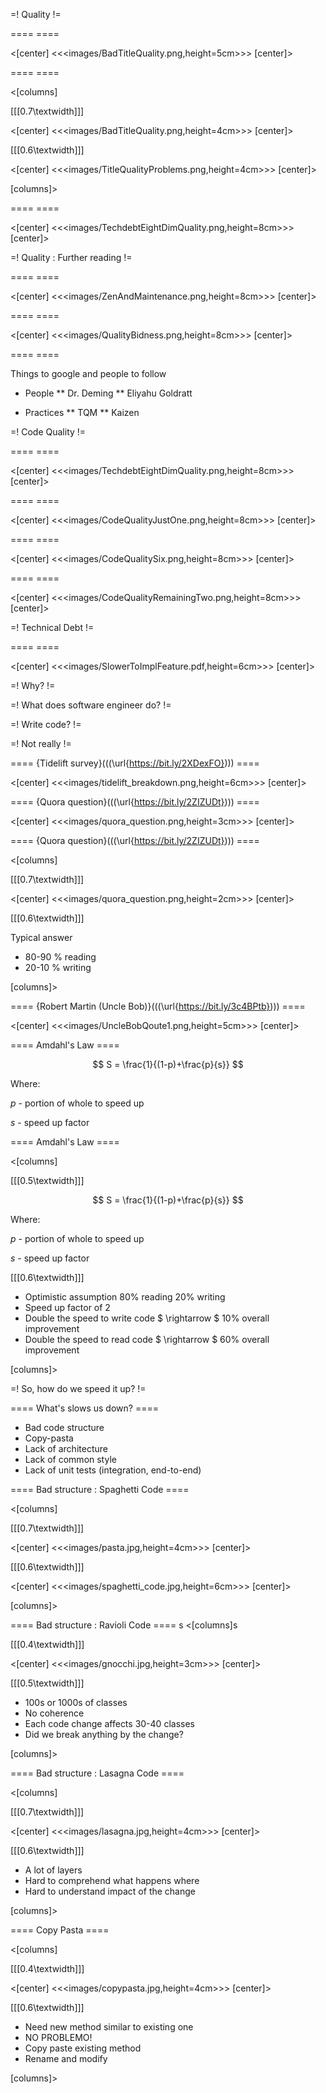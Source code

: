 



=! Quality !=

====  ====

<[center]
<<<images/BadTitleQuality.png,height=5cm>>>
[center]>


====  ====

<[columns]

[[[0.7\textwidth]]]

<[center]
<<<images/BadTitleQuality.png,height=4cm>>>
[center]>


[[[0.6\textwidth]]]

<[center]
<<<images/TitleQualityProblems.png,height=4cm>>>
[center]>

[columns]>



====  ====

<[center]
<<<images/TechdebtEightDimQuality.png,height=8cm>>>
[center]>


=! Quality : Further reading !=



====  ====

<[center]
<<<images/ZenAndMaintenance.png,height=8cm>>>
[center]>


====  ====

<[center]
<<<images/QualityBidness.png,height=8cm>>>
[center]>


====  ====

Things to google and people to follow

* People
** Dr. Deming
** Eliyahu Goldratt

* Practices
** TQM
** Kaizen



=! Code Quality !=


====  ====

<[center]
<<<images/TechdebtEightDimQuality.png,height=8cm>>>
[center]>


====  ====

<[center]
<<<images/CodeQualityJustOne.png,height=8cm>>>
[center]>



====  ====

<[center]
<<<images/CodeQualitySix.png,height=8cm>>>
[center]>



====  ====

<[center]
<<<images/CodeQualityRemainingTwo.png,height=8cm>>>
[center]>




=! Technical Debt !=

====  ====

<[center]
<<<images/SlowerToImplFeature.pdf,height=6cm>>>
[center]>


=! Why? !=

=! What does software engineer do? !=

=! Write code? !=

=! Not really !=


==== {Tidelift survey}(((\url{https://bit.ly/2XDexFO})))  ====

<[center]
<<<images/tidelift_breakdown.png,height=6cm>>>
[center]>



==== {Quora question}(((\url{https://bit.ly/2ZIZUDt})))  ====

<[center]
<<<images/quora_question.png,height=3cm>>>
[center]>

==== {Quora question}(((\url{https://bit.ly/2ZIZUDt})))  ====



<[columns]

[[[0.7\textwidth]]]

<[center]
<<<images/quora_question.png,height=2cm>>>
[center]>


[[[0.6\textwidth]]]

Typical answer

* 80-90 \% reading
* 20-10 \% writing

[columns]>

==== {Robert Martin (Uncle Bob)}(((\url{https://bit.ly/3c4BPtb})))  ====

<[center]
<<<images/UncleBobQoute1.png,height=5cm>>>
[center]>

==== Amdahl's Law ====

$$
S = \frac{1}{(1-p)+\frac{p}{s}}  
$$

Where:

$p$  - portion of whole to speed up

$s$  - speed up factor


==== Amdahl's Law ====

<[columns]

[[[0.5\textwidth]]]


$$
S = \frac{1}{(1-p)+\frac{p}{s}}  
$$

Where:

$p$  - portion of whole to speed up


$s$  - speed up factor

[[[0.6\textwidth]]]

* Optimistic assumption 80\% reading 20\% writing
* Speed up factor of 2
* Double the speed to write code $ \rightarrow $ 10\% overall improvement
* Double the speed to read code $ \rightarrow $ 60\% overall improvement


[columns]>


=! So, how do we speed it up? !=

==== What's slows us down? ====

* Bad code structure
* Copy-pasta
* Lack of architecture
* Lack of common style
* Lack of unit tests (integration, end-to-end)


==== Bad structure : Spaghetti Code  ====

<[columns]

[[[0.7\textwidth]]]

<[center]
<<<images/pasta.jpg,height=4cm>>>
[center]>


[[[0.6\textwidth]]]


<[center]
<<<images/spaghetti_code.jpg,height=6cm>>>
[center]>

[columns]>



==== Bad structure : Ravioli Code  ====
s
<[columns]s

[[[0.4\textwidth]]]

<[center]
<<<images/gnocchi.jpg,height=3cm>>>
[center]>


[[[0.5\textwidth]]]

* 100s or 1000s of classes
* No coherence
* Each code change affects 30-40 classes
* Did we break anything by the change?

[columns]>



==== Bad structure : Lasagna Code  ====

<[columns]

[[[0.7\textwidth]]]

<[center]
<<<images/lasagna.jpg,height=4cm>>>
[center]>


[[[0.6\textwidth]]]

* A lot of layers
* Hard to comprehend what happens where
* Hard to understand impact of the change


[columns]>



==== Copy Pasta  ====

<[columns]

[[[0.4\textwidth]]]

<[center]
<<<images/copypasta.jpg,height=4cm>>>
[center]>


[[[0.6\textwidth]]]

* Need new method similar to existing one
* NO PROBLEMO!
* Copy paste existing method
* Rename and modify


[columns]>
